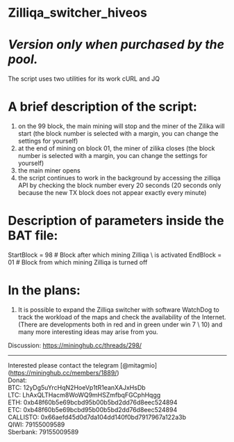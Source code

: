 
# Zilliqa_switcher_hiveos
# *Version only when purchased by the pool.*

The script uses two utilities for its work cURL and JQ

# A brief description of the script:
1) on the 99 block, the main mining will stop and the miner of the Zilika will start (the block number is selected with a margin, you can change the settings for yourself) 
2) at the end of mining on block 01, the miner of zilika closes (the block number is selected with a margin, you can change the settings for yourself) 
3) the main miner opens
4) the script continues to work in the background by accessing the zilliqa API by checking the block number every 20 seconds (20 seconds only because the new TX block does not appear exactly every minute)

# Description of parameters inside the BAT file:

StartBlock = 98 # Block after which mining Zilliqa \ is activated
EndBlock = 01 # Block from which mining Zilliqa is turned off

# In the plans:
1) It is possible to expand the Zilliqa switcher with software WatchDog to track the workload of the maps and check the availability of the Internet. 
(There are developments both in red and in green under win 7 \ 10) 
and many more interesting ideas may arise from you.

Discussion: <https://mininghub.cc/threads/298/>

-------------------------------------------------- ------------ 
Interested please contact the telegram [@mitagmio] (https://mininghub.cc/members/1889/)\
Donat:\
BTC: 12yDg5uYrcHqN2HoeVp1tR1eanXAJxHsDb\
LTC: LhAxQLTHacm8WoWQ9mHSZmfbqFGCphHqgg\
ETH: 0xb48f60b5e69bcbd95b00b5bd2dd76d8eec524894\
ETC: 0xb48f60b5e69bcbd95b00b5bd2dd76d8eec524894\
CALLISTO: 0x66aefd45d0d7da104dd140f0bd7917967a122a3b
\
QIWI: 79155009589\
Sberbank: 79155009589
